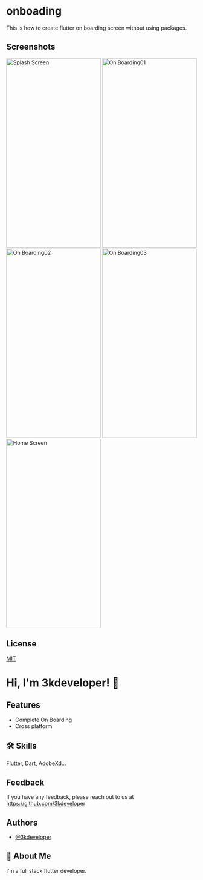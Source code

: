 # onboading

This is how to create flutter on boarding screen without using packages.


## Screenshots

<img src="https://user-images.githubusercontent.com/77343380/165356143-f7051327-d475-4c2f-be5e-f067604c1f7d.png" alt="Splash Screen"
     width="250" height="500"> 
     <img src="https://user-images.githubusercontent.com/77343380/165356166-b718f4a1-babc-4ca5-82b5-01de26656b66.png" alt="On Boarding01" width="250" height="500"> <img src="https://user-images.githubusercontent.com/77343380/165356173-0e9c4318-8b5d-44dc-b2b6-b71bb5c60f04.png" alt="On Boarding02" width="250" height="500"> <img src="https://user-images.githubusercontent.com/77343380/165356175-8cf53f75-05e0-4b0f-b79d-4235bc14c8f2.png" alt="On Boarding03" width="250" height="500"> <img src="https://user-images.githubusercontent.com/77343380/165356187-851e9f13-8c21-4e5b-9bcc-6680d9fb6bee.png" alt="Home Screen" width="250" height="500">


## License

[MIT](https://choosealicense.com/licenses/mit/)


# Hi, I'm 3kdeveloper! 👋


## Features

- Complete On Boarding
- Cross platform


## 🛠 Skills
Flutter, Dart, AdobeXd...


## Feedback

If you have any feedback, please reach out to us at https://github.com/3kdeveloper


## Authors

- [@3kdeveloper](https://github.com/3kdeveloper)


## 🚀 About Me
I'm a full stack flutter developer.
